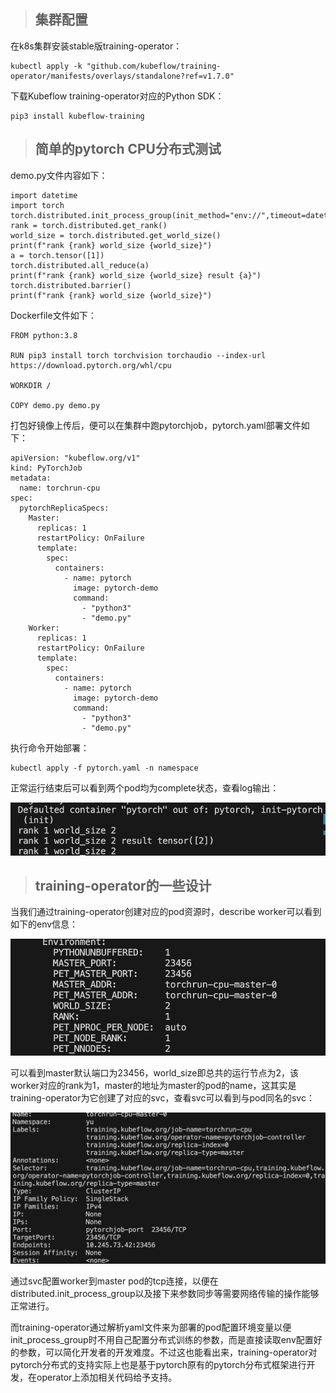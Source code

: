 > ## 集群配置

在k8s集群安装stable版training-operator：

```
kubectl apply -k "github.com/kubeflow/training-operator/manifests/overlays/standalone?ref=v1.7.0"
```

下载Kubeflow training-operator对应的Python SDK：

```
pip3 install kubeflow-training
```

> ## 简单的pytorch CPU分布式测试

demo.py文件内容如下：

```
import datetime
import torch
torch.distributed.init_process_group(init_method="env://",timeout=datetime.timedelta(minutes=1))
rank = torch.distributed.get_rank()
world_size = torch.distributed.get_world_size()
print(f"rank {rank} world_size {world_size}")
a = torch.tensor([1])
torch.distributed.all_reduce(a)
print(f"rank {rank} world_size {world_size} result {a}")
torch.distributed.barrier()
print(f"rank {rank} world_size {world_size}")
```

Dockerfile文件如下：

```
FROM python:3.8

RUN pip3 install torch torchvision torchaudio --index-url https://download.pytorch.org/whl/cpu

WORKDIR /

COPY demo.py demo.py
```

打包好镜像上传后，便可以在集群中跑pytorchjob，pytorch.yaml部署文件如下：

```
apiVersion: "kubeflow.org/v1"
kind: PyTorchJob
metadata:
  name: torchrun-cpu
spec:
  pytorchReplicaSpecs:
    Master:
      replicas: 1
      restartPolicy: OnFailure
      template:
        spec:
          containers:
            - name: pytorch
              image: pytorch-demo
              command:
                - "python3"
                - "demo.py"
    Worker:
      replicas: 1
      restartPolicy: OnFailure
      template:
        spec:
          containers:
            - name: pytorch
              image: pytorch-demo
              command:
                - "python3"
                - "demo.py"
```

执行命令开始部署：

```
kubectl apply -f pytorch.yaml -n namespace
```

正常运行结束后可以看到两个pod均为complete状态，查看log输出：

![WX20240304-173055@2x](../images/WX20240304-173055@2x.png)

> ## training-operator的一些设计

当我们通过training-operator创建对应的pod资源时，describe worker可以看到如下的env信息：

![WX20240304-173348@2x](../images/WX20240304-173348@2x.png)

可以看到master默认端口为23456，world_size即总共的运行节点为2，该worker对应的rank为1，master的地址为master的pod的name，这其实是training-operator为它创建了对应的svc，查看svc可以看到与pod同名的svc：

![WX20240304-174255@2x](../images/WX20240304-174255@2x.png)

通过svc配置worker到master pod的tcp连接，以便在distributed.init_process_group以及接下来参数同步等需要网络传输的操作能够正常进行。

而training-operator通过解析yaml文件来为部署的pod配置环境变量以便init_process_group时不用自己配置分布式训练的参数，而是直接读取env配置好的参数，可以简化开发者的开发难度。不过这也能看出来，training-operator对pytorch分布式的支持实际上也是基于pytorch原有的pytorch分布式框架进行开发，在operator上添加相关代码给予支持。